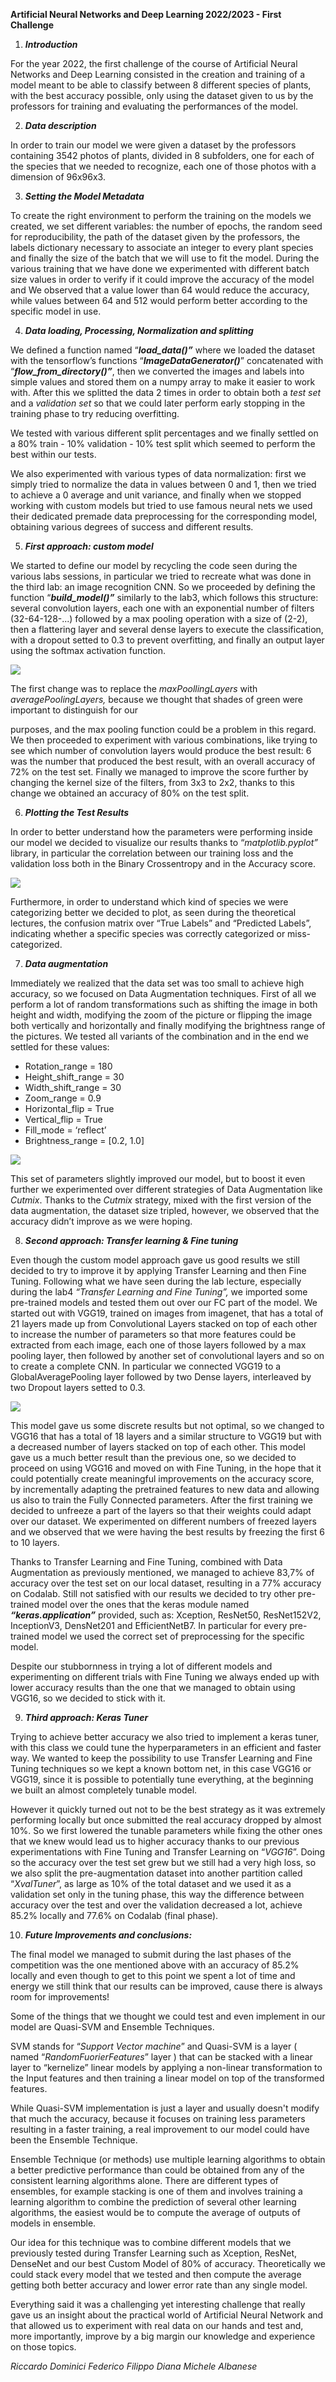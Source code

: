 ﻿**Artificial Neural Networks and Deep Learning 2022/2023 - First Challenge**

1. ***Introduction***

For the year 2022, the first challenge of the course of Artificial Neural Networks and Deep Learning consisted in the creation and training of a model meant to be able to classify between 8 different species of plants, with the best accuracy possible, only using the dataset given to us by the professors for training and evaluating the performances of the model.

2. ***Data description***

In order to train our model we were given a dataset by the professors containing 3542 photos of plants, divided in 8 subfolders, one for each of the species that we needed to recognize, each one of those photos with a dimension of 96x96x3.

3. ***Setting the Model Metadata***

To create the right environment to perform the training on the models we created, we set different variables: the number of epochs, the random seed for reproducibility, the path of the dataset given by the professors, the labels dictionary necessary to associate an integer to every plant species and finally the size of the batch that we will use to fit the model. During the various training that we have done we experimented with different batch size values in order to verify if it could improve the accuracy of the model and We observed that a value lower than 64 would reduce the accuracy, while values between 64 and 512 would perform better according to the specific model in use.

4. ***Data loading, Processing, Normalization and splitting***

We defined a function named “***load\_data()”*** where we loaded the dataset with the tensorflow’s functions “***ImageDataGenerator()***” concatenated with “***flow\_from\_directory()”***, then we converted the images and labels into simple values and stored them on a numpy array to make it easier to work with. After this we splitted the data 2 times in order to obtain both a *test set* and a *validation set* so that we could later perform early stopping in the training phase to try reducing overfitting.

We tested with various different split percentages and we finally settled on a 80% train - 10% validation - 10% test split which seemed to perform the best within our tests.

We also experimented with various types of data normalization: first we simply tried to normalize the data in values between 0 and 1, then we tried to achieve a 0 average and unit variance, and finally when we stopped working with custom models but tried to use famous neural nets we used their dedicated premade data preprocessing for the corresponding model, obtaining various degrees of success and different results.

5. ***First approach: custom model***

We started to define our model by recycling the code seen during the various labs sessions, in particular we tried to recreate what was done in the third lab: an image recognition CNN.
So we proceeded by defining the function “***build\_model()”*** similarly to the lab3, which follows this structure: several convolution layers, each one with an exponential number of filters (32-64-128-...) followed by a max pooling operation with a size of (2-2), then a flattering layer and several dense layers to execute the classification, with a dropout setted to 0.3 to prevent overfitting, and finally an output layer using the softmax activation function.

![](img/002.jpg)


The first change was to replace the *maxPoollingLayers* with *averagePoolingLayers,* because we thought that shades of green were important to distinguish for our

purposes, and the max pooling function could be a problem in this regard. We then proceeded to experiment with various combinations, like trying to see which number of convolution layers would produce the best result: 6 was the number that produced the best result, with an overall accuracy of 72% on the test set. Finally we managed to improve the score further by changing the kernel size of the filters, from 3x3 to 2x2, thanks to this change we obtained an accuracy of 80% on the test split.

6. ***Plotting the Test Results***

In order to better understand how the parameters were performing inside our model we decided to visualize our results thanks to “*matplotlib.pyplot”* library, in particular the correlation between our training loss and the validation loss both in the Binary Crossentropy and in the Accuracy score.

![](img/003.jpg)

Furthermore, in order to understand which kind of species we were categorizing better we decided to plot, as seen during the theoretical lectures, the confusion matrix over “True Labels” and “Predicted Labels”, indicating whether a specific species was correctly categorized or miss-categorized.

7. ***Data augmentation***

Immediately we realized that the data set was too small to achieve high accuracy, so we focused on Data Augmentation techniques. First of all we perform a lot of random transformations such as shifting the image in both height and width, modifying the zoom of the picture or flipping the image both vertically and horizontally and finally modifying the brightness range of the pictures. We tested all variants of the combination and in the end we settled for these values:

- Rotation\_range = 180 
- Height\_shift\_range = 30 
- Width\_shift\_range = 30 
- Zoom\_range = 0.9 
- Horizontal\_flip = True 
- Vertical\_flip = True 
- Fill\_mode = ‘reflect’ 
- Brightness\_range = [0.2, 1.0] 


![](img/005.jpg)




This set of parameters slightly improved our model, but to boost it even further we experimented over different strategies of Data Augmentation like *Cutmix*. Thanks to the *Cutmix* strategy, mixed with the first version of the data augmentation, the dataset size tripled, however, we observed that the accuracy didn’t improve as we were hoping.

8. ***Second approach: Transfer learning & Fine tuning***

Even though the custom model approach gave us good results we still decided to try to improve it by applying Transfer Learning and then Fine Tuning. Following what we have seen during the lab lecture, especially during the lab4 *“Transfer Learning and Fine Tuning”,* we imported some pre-trained models and tested them out over our FC part of the model. We started out with VGG19, trained on images from imagenet, that has a total of 21 layers made up from Convolutional Layers stacked on top of each other to increase the number of parameters so that more features could be extracted from each image, each one of those layers followed by a max pooling layer, then followed by another set of convolutional layers and so on to create a complete CNN. In particular we connected VGG19 to a GlobalAveragePooling layer followed by two Dense layers, interleaved by two Dropout layers setted to 0.3.

![](img/007.jpg)

This model gave us some discrete results but not optimal, so we changed to VGG16 that has a total of 18 layers and a similar structure to VGG19 but with a decreased number of layers stacked on top of each other. This model gave us a much better result than the previous one, so we decided to proceed on using VGG16 and moved on with Fine Tuning, in the hope that it could potentially create meaningful improvements on the accuracy score, by incrementally adapting the pretrained features to new data and allowing us also to train the Fully Connected parameters. After the first training we decided to unfreeze a part of the layers so that their weights could adapt over our dataset. We experimented on different numbers of  freezed layers and we observed that we were having the best results by freezing the first 6 to 10 layers.

Thanks to Transfer Learning and Fine Tuning, combined with Data Augmentation as previously mentioned, we managed to achieve 83,7% of accuracy over the test set on our local dataset, resulting in a 77% accuracy on Codalab. Still not satisfied with our results we decided to try other pre-trained model over the ones that the keras module named ***“keras.application”*** provided, such as: Xception, ResNet50, ResNet152V2, InceptionV3, DensNet201 and EfficientNetB7. In particular for every pre-trained model we used the correct set of preprocessing for the specific model.

Despite our stubbornness in trying a lot of different models and experimenting on different trials with Fine Tuning we always ended up with lower accuracy results than the one that we managed to obtain using VGG16, so we decided to stick with it.

9. ***Third approach: Keras Tuner***

Trying to achieve better accuracy we also tried to implement a keras tuner, with this class we could tune the hyperparameters in an efficient and faster way. We wanted to keep the possibility to use Transfer Learning and Fine Tuning techniques so we kept a known bottom net, in this case VGG16 or VGG19, since it is possible to potentially tune everything, at the beginning we built an almost completely tunable model.

However it quickly turned out not to be the best strategy as it was extremely performing locally but once submitted the real accuracy dropped by almost 10%. So we first lowered the tunable parameters while fixing the other ones that we knew would lead us to higher accuracy thanks to our previous experimentations with Fine Tuning and Transfer Learning on “*VGG16*”. Doing so the accuracy over the test set grew but we still had a very high loss, so we also split the pre-augmentation dataset into another partition called “*XvalTuner*”, as large as 10% of the total dataset and we used it as a validation set only in the tuning phase, this way the difference between accuracy over the test and over the validation decreased a lot, achieve 85.2% locally and 77.6% on Codalab (final phase).

10. ***Future Improvements and conclusions:***

The final model we managed to submit during the last phases of the competition was the one mentioned above with an accuracy of 85.2% locally and even though to get to this point we spent a lot of time and energy we still think that our results can be improved, cause there is always room for improvements!

Some of the things that we thought we could test and even implement in our model are Quasi-SVM and Ensemble Techniques.

SVM stands for “*Support Vector machine*” and Quasi-SVM is a layer ( named “*RandomFuorierFeatures*” layer ) that can be stacked with a linear layer to “kernelize” linear models by applying a non-linear transformation to the Input features and then training a linear model on top of the transformed features.

While Quasi-SVM implementation is just a layer and usually doesn't modify that much the accuracy, because it focuses on training less parameters resulting in a faster training, a real improvement to our model could have been the Ensemble Technique.

Ensemble Technique (or methods) use multiple learning algorithms to obtain a better predictive performance than could be obtained from any of the consistent learning algorithms alone. There are different types of ensembles, for example stacking is one of them and involves training a learning algorithm to combine the prediction of several other learning algorithms, the easiest would be to compute the average of outputs of models in ensemble.

Our idea for this technique was to combine different models that we previously tested during Transfer Learning such as Xception, ResNet, DenseNet and our best Custom Model of 80% of accuracy. Theoretically we could stack every model that we tested and then compute the average getting both better accuracy and lower error rate than any single model.

Everything said it was a challenging yet interesting challenge that really gave us an insight about the practical world of Artificial Neural Network and that allowed us to experiment with real data on our hands and test and, more importantly, improve by a big margin our knowledge and experience on those topics.

*Riccardo Dominici Federico Filippo Diana Michele Albanese*
